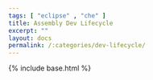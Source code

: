 ```yaml
---
tags: [ "eclipse" , "che" ]
title: Assembly Dev Lifecycle
excerpt: ""
layout: docs
permalink: /:categories/dev-lifecycle/
---
```

{% include base.html %}